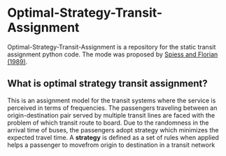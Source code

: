 # Optimal-Strategy-Transit-Assignment

Optimal-Strategy-Transit-Assignment is a repository for the static transit assignment python code. The mode was proposed by [Spiess and Florian (1989)](https://www.sciencedirect.com/science/article/pii/0191261589900349). 

## What is optimal strategy transit assignment?
This is an assignment model for the transit systems where the service is perceived in terms of frequencies. The passengers traveling between an origin-destination pair served by multiple transit lines are faced with the problem of which transit route to board. Due to the randomness in the arrival time of buses, the passengers adopt strategy which minimizes the expected travel time. A **strategy** is defined as a set of rules when applied helps a passenger to movefrom origin to destination in a transit network
